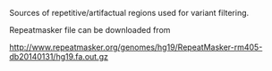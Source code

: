 Sources of repetitive/artifactual regions used for variant filtering.

Repeatmasker file can be downloaded from

http://www.repeatmasker.org/genomes/hg19/RepeatMasker-rm405-db20140131/hg19.fa.out.gz
